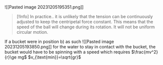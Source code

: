 ![[Pasted image 20231205195351.png]]

> [!Info] In practice..
> it is unlikely that the tension can be continuously adjusted to keep the centripetal force constant. This means that the speed of the ball will change during its rotation. It will not be uniform circular motion.

If a bucket were in position b) as such
![[Pasted image 20231205193850.png]]
for the water to stay in contact with the bucket, the bucket would have to be spinning with a speed which requires $\frac{mv^2}{r}\ge mg$
$v_{\text{min}}=\sqrt{gr}$

